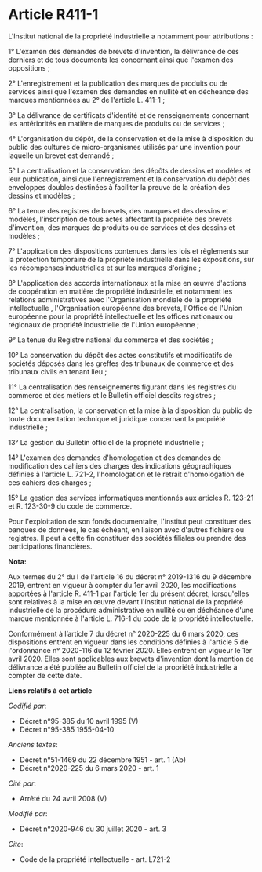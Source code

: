 # Article R411-1

L'Institut national de la propriété industrielle a notamment pour attributions :

1° L'examen des demandes de brevets d'invention, la délivrance de ces derniers et de tous documents les concernant ainsi que
l'examen des oppositions ;

2° L'enregistrement et la publication des marques de produits ou de services ainsi que l'examen des demandes en nullité et en
déchéance des marques mentionnées au 2° de l'article L. 411-1 ;

3° La délivrance de certificats d'identité et de renseignements concernant les antériorités en matière de marques de produits
ou de services ;

4° L'organisation du dépôt, de la conservation et de la mise à disposition du public des cultures de micro-organismes
utilisés par une invention pour laquelle un brevet est demandé ;

5° La centralisation et la conservation des dépôts de dessins et modèles et leur publication, ainsi que l'enregistrement et
la conservation du dépôt des enveloppes doubles destinées à faciliter la preuve de la création des dessins et modèles ;

6° La tenue des registres de brevets, des marques et des dessins et modèles, l'inscription de tous actes affectant la
propriété des brevets d'invention, des marques de produits ou de services et des dessins et modèles ;

7° L'application des dispositions contenues dans les lois et règlements sur la protection temporaire de la propriété
industrielle dans les expositions, sur les récompenses industrielles et sur les marques d'origine ;

8° L'application des accords internationaux et la mise en œuvre d'actions de coopération en matière de propriété
industrielle, et notamment les relations administratives avec l'Organisation mondiale de la propriété intellectuelle ,
l'Organisation européenne des brevets, l'Office de l'Union européenne pour la propriété intellectuelle et les offices
nationaux ou régionaux de propriété industrielle de l'Union européenne ;

9° La tenue du Registre national du commerce et des sociétés ;

10° La conservation du dépôt des actes constitutifs et modificatifs de sociétés déposés dans les greffes des tribunaux de
commerce et des tribunaux civils en tenant lieu ;

11° La centralisation des renseignements figurant dans les registres du commerce et des métiers et le Bulletin officiel
desdits registres ;

12° La centralisation, la conservation et la mise à la disposition du public de toute documentation technique et juridique
concernant la propriété industrielle ;

13° La gestion du Bulletin officiel de la propriété industrielle ;

14° L'examen des demandes d'homologation et des demandes de modification des cahiers des charges des indications
géographiques définies à l'article L. 721-2, l'homologation et le retrait d'homologation de ces cahiers des charges ;

15° La gestion des services informatiques mentionnés aux articles R. 123-21 et R. 123-30-9 du code de commerce.

Pour l'exploitation de son fonds documentaire, l'institut peut constituer des banques de données, le cas échéant, en liaison
avec d'autres fichiers ou registres. Il peut à cette fin constituer des sociétés filiales ou prendre des participations
financières.

**Nota:**

Aux termes du 2° du I de l'article 16 du décret n° 2019-1316 du 9 décembre 2019, entrent en vigueur à compter du 1er avril
2020, les modifications apportées à l'article R. 411-1 par l'article 1er du présent décret, lorsqu'elles sont relatives à la
mise en œuvre devant l'Institut national de la propriété industrielle de la procédure administrative en nullité ou en
déchéance d'une marque mentionnée à l'article L. 716-1 du code de la propriété intellectuelle.

Conformément à l’article 7 du décret n° 2020-225 du 6 mars 2020, ces dispositions entrent en vigueur dans les conditions
définies à l'article 5 de l'ordonnance n° 2020-116 du 12 février 2020. Elles entrent en vigueur le 1er avril 2020. Elles sont
applicables aux brevets d'invention dont la mention de délivrance a été publiée au Bulletin officiel de la propriété
industrielle à compter de cette date.

**Liens relatifs à cet article**

_Codifié par_:

  - Décret n°95-385 du 10 avril 1995 (V)
  - Décret n°95-385 1955-04-10

_Anciens textes_:

  - Décret n°51-1469 du 22 décembre 1951 - art. 1 (Ab)
  - Décret n°2020-225 du 6 mars 2020 - art. 1

_Cité par_:

  - Arrêté du 24 avril 2008 (V)

_Modifié par_:

  - Décret n°2020-946 du 30 juillet 2020 - art. 3

_Cite_:

  - Code de la propriété intellectuelle - art. L721-2
